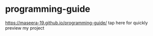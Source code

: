# programming-guide

https://maseera-19.github.io/programming-guide/   tap here for quickly preview my project  
